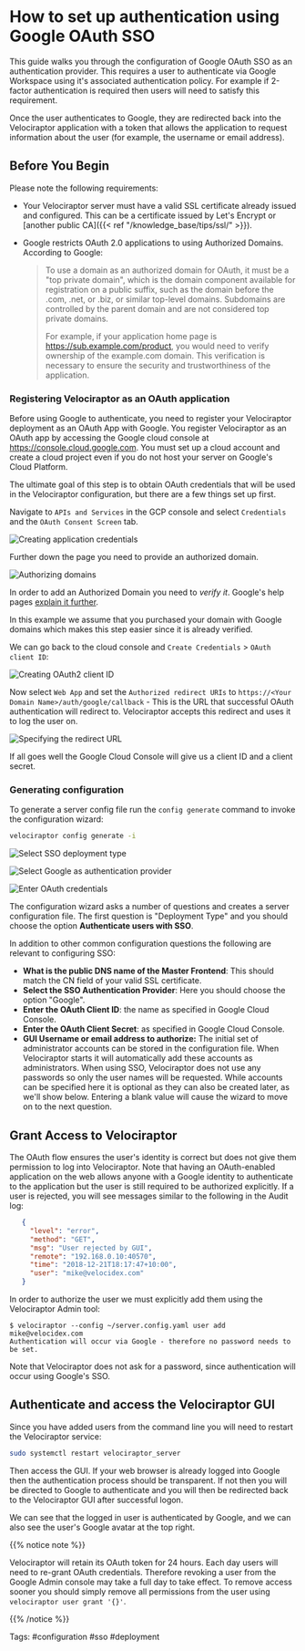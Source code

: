 # How to set up authentication using Google OAuth SSO

This guide walks you through the configuration of Google OAuth SSO as an
authentication provider. This requires a user to authenticate via Google
Workspace using it's associated authentication policy. For example if 2-factor
authentication is required then users will need to satisfy this requirement.

Once the user authenticates to Google, they are redirected back into the
Velociraptor application with a token that allows the application to request
information about the user (for example, the username or email address).

## Before You Begin

Please note the following requirements:

* Your Velociraptor server must have a valid SSL certificate already issued and
  configured. This can be a certificate issued by Let's Encrypt or
  [another public CA]({{< ref "/knowledge_base/tips/ssl/" >}}).

* Google restricts OAuth 2.0 applications to using Authorized Domains. According
  to Google:
  > To use a domain as an authorized domain for OAuth, it must be a "top private
  > domain", which is the domain component available for registration on a
  > public suffix, such as the domain before the .com, .net, or .biz, or similar
  > top-level domains. Subdomains are controlled by the parent domain and are
  > not considered top private domains.
  >
  > For example, if your application home page is
  > https://sub.example.com/product, you would need to verify ownership of the
  > example.com domain. This verification is necessary to ensure the security and
  > trustworthiness of the application.



### Registering Velociraptor as an OAuth application

Before using Google to authenticate, you need to register your Velociraptor
deployment as an OAuth App with Google. You register Velociraptor as an OAuth
app by accessing the Google cloud console at https://console.cloud.google.com.
You must set up a cloud account and create a cloud project even if you do not
host your server on Google's Cloud Platform.

The ultimate goal of this step is to obtain OAuth credentials that will be used
in the Velociraptor configuration, but there are a few things set up first.

Navigate to `APIs and Services` in the GCP console and select `Credentials` and
the `OAuth Consent Screen` tab.

![Creating application credentials](sso11.png)

Further down the page you need to provide an authorized domain.

![Authorizing domains](sso12.png)

In order to add an Authorized Domain you need to *verify it*. Google's help pages
[explain it further](https://developers.google.com/identity/protocols/oauth2/production-readiness/brand-verification#authorized-domains).


In this example we assume that you purchased your domain with Google
domains which makes this step easier since it is already verified.

We can go back to the cloud console and `Create Credentials` > `OAuth client ID`:

![Creating OAuth2 client ID](sso15.png)

Now select `Web App` and set the `Authorized redirect URIs` to
`https://<Your Domain Name>/auth/google/callback` -
This is the URL that successful OAuth authentication will redirect
to. Velociraptor accepts this redirect and uses it to log the user on.

![Specifying the redirect URL](sso16.png)

If all goes well the Google Cloud Console will give us a client ID and
a client secret.

### Generating configuration

To generate a server config file run the `config generate` command to invoke the
configuration wizard:

```sh
velociraptor config generate -i
```

![Select SSO deployment type](config1.png)

![Select Google as authentication provider](config2.png)

![Enter OAuth credentials](config3.png)

The configuration wizard asks a number of questions and creates a
server configuration file. The first question is "Deployment Type" and you
should choose the option **Authenticate users with SSO**.

In addition to other common configuration questions the
following are relevant to configuring SSO:




* **What is the public DNS name of the Master Frontend**: This should match the
  CN field of your valid SSL certificate.
* **Select the SSO Authentication Provider**: Here you should choose the option "Google".
* **Enter the OAuth Client ID**: the name as specified in Google Cloud Console.
* **Enter the OAuth Client Secret**: as specified in Google Cloud Console.
* **GUI Username or email address to authorize:** The initial set of
  administrator accounts can be stored in the configuration file. When
  Velociraptor starts it will automatically add these accounts as
  administrators. When using SSO, Velociraptor does not use any passwords so
  only the user names will be requested. While accounts can be specified here it
  is optional as they can also be created later, as we'll show below. Entering a
  blank value will cause the wizard to move on to the next question.


## Grant Access to Velociraptor

The OAuth flow ensures the user's identity is correct but does not give them
permission to log into Velociraptor. Note that having an OAuth-enabled
application on the web allows anyone with a Google identity to authenticate to
the application but the user is still required to be authorized explicitly. If a
user is rejected, you will see messages similar to the following in the Audit
log:

```json
   {
     "level": "error",
     "method": "GET",
     "msg": "User rejected by GUI",
     "remote": "192.168.0.10:40570",
     "time": "2018-12-21T18:17:47+10:00",
     "user": "mike@velocidex.com"
   }
```

In order to authorize the user we must explicitly add them using the
Velociraptor Admin tool:

```text
$ velociraptor --config ~/server.config.yaml user add mike@velocidex.com
Authentication will occur via Google - therefore no password needs to be set.
```

Note that Velociraptor does not ask for a password, since authentication will
occur using Google's SSO.

## Authenticate and access the Velociraptor GUI

Since you have added users from the command line you will need to restart the
Velociraptor service:

```sh
sudo systemctl restart velociraptor_server
```

Then access the GUI. If your web browser is already logged into Google then the
authentication process should be transparent. If not then you will be directed
to Google to authenticate and you will then be redirected back to the
Velociraptor GUI after successful logon.

We can see that the logged in user is authenticated by Google, and we
can also see the user's Google avatar at the top right.

<!-- ![Velociraptor Dashboard](dashboard.png) -->


{{% notice note %}}

Velociraptor will retain its OAuth token for 24 hours. Each day users
will need to re-grant OAuth credentials. Therefore revoking a user
from the Google Admin console may take a full day to take effect. To
remove access sooner you should simply remove all permissions from the
user using `velociraptor user grant '{}'`.

{{% /notice %}}



Tags: #configuration #sso #deployment